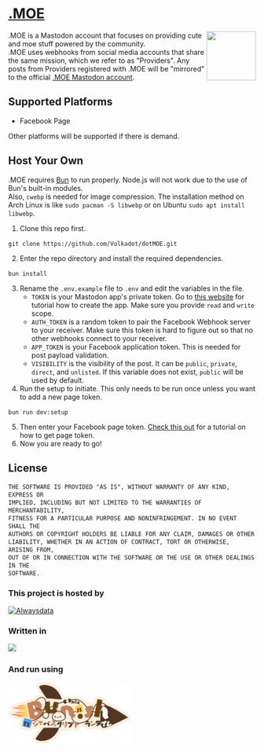 # <a href="https://sakurajima.moe/@dotmoe">.MOE</a>
<img src="https://raw.githubusercontent.com/HaruByte/assets/main/dotMOE/dotMOE.png" align="right" width="100" height="100">
<p>
  .MOE is a Mastodon account that focuses on providing cute and moe stuff powered by the community.
  <br>
  .MOE uses webhooks from social media accounts that share the same mission, which we refer to as "Providers".
  Any posts from Providers registered with .MOE will be "mirrored" to the official <a href="https://sakurajima.moe/@dotmoe">.MOE Mastodon account</a>.
</p>

## Supported Platforms
- Facebook Page

Other platforms will be supported if there is demand.

## Host Your Own
.MOE requires [Bun](https://bun.sh) to run properly. Node.js will not work due to the use of Bun's built-in modules. \
Also, `cwebp` is needed for image compression. The installation method on Arch Linux is like `sudo pacman -S libwebp` or on Ubuntu `sudo apt install libwebp`.
1. Clone this repo first.
```
git clone https://github.com/Volkadot/dotMOE.git
```
2. Enter the repo directory and install the required dependencies.
```
bun install
```
3. Rename the `.env.example` file to `.env` and edit the variables in the file.
   - `TOKEN` is your Mastodon app's private token. Go to [this website](https://www.make.com/en/help/app/mastodon) for tutorial how to create the app. Make sure you provide `read` and `write` scope.
   - `AUTH_TOKEN` is a random token to pair the Facebook Webhook server to your receiver. Make sure this token is hard to figure out so that no other webhooks connect to your receiver.
   - `APP_TOKEN` is your Facebook application token. This is needed for post payload validation.
   - `VISIBILITY` is the visibility of the post. It can be `public`, `private`, `direct`, and `unlisted`. If this variable does not exist, `public` will be used by default.
4. Run the setup to initiate. This only needs to be run once unless you want to add a new page token.
```
bun run dev:setup
```
5. Then enter your Facebook page token. [Check this out](https://github.com/Volkadot/dotMOE/blob/24c4ba5b80c044b42181910a4bc5f7664221eb16/src/setup.ts#L20C1-L25C66) for a tutorial on how to get page token.
6. Now you are ready to go!

## License
```
THE SOFTWARE IS PROVIDED "AS IS", WITHOUT WARRANTY OF ANY KIND, EXPRESS OR
IMPLIED, INCLUDING BUT NOT LIMITED TO THE WARRANTIES OF MERCHANTABILITY,
FITNESS FOR A PARTICULAR PURPOSE AND NONINFRINGEMENT. IN NO EVENT SHALL THE
AUTHORS OR COPYRIGHT HOLDERS BE LIABLE FOR ANY CLAIM, DAMAGES OR OTHER
LIABILITY, WHETHER IN AN ACTION OF CONTRACT, TORT OR OTHERWISE, ARISING FROM,
OUT OF OR IN CONNECTION WITH THE SOFTWARE OR THE USE OR OTHER DEALINGS IN THE
SOFTWARE.
```

### This project is hosted by
<a href="https://alwaysdata.com"><img src="https://www.alwaysdata.com/static/svg/alwaysdata-logo-pink.svg" width="200" height="auto" alt="Alwaysdata"></a>

### Written in
<img src="https://raw.githubusercontent.com/SAWARATSUKI/KawaiiLogos/main/TypeScript/TypeScript.png" width="250" height="auto">

### And run using
<img src="https://raw.githubusercontent.com/Aikoyori/ProgrammingVTuberLogos/main/Bun/BunLogo.png" width="250" height="auto">
